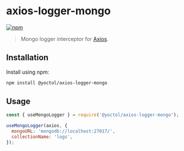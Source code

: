 # axios-logger-mongo

[![npm](https://img.shields.io/npm/v/@yoctol/axios-logger-mongo.svg)](https://www.npmjs.com/package/@yoctol/axios-logger-mongo)

> Mongo logger interceptor for [Axios](https://github.com/axios/axios).

## Installation

Install using npm:

```sh
npm install @yoctol/axios-logger-mongo
```

## Usage

```js
const { useMongoLogger } = require('@yoctol/axios-logger-mongo');

useMongoLogger(axios, {
  mongoURL: 'mongodb://localhost:27017/',
  collectionName: 'logs',
});
```

